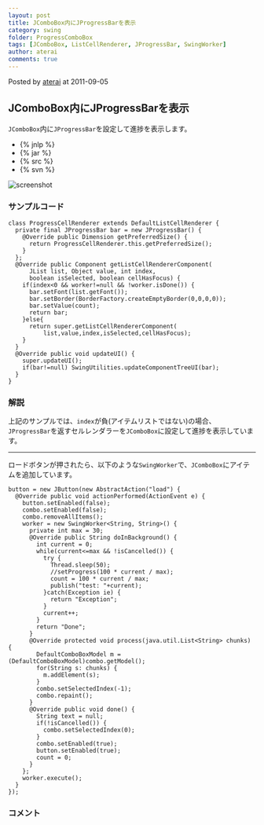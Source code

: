 ```yaml
---
layout: post
title: JComboBox内にJProgressBarを表示
category: swing
folder: ProgressComboBox
tags: [JComboBox, ListCellRenderer, JProgressBar, SwingWorker]
author: aterai
comments: true
---
```


Posted by [aterai](http://terai.xrea.jp/aterai.html) at 2011-09-05

## JComboBox内にJProgressBarを表示
`JComboBox`内に`JProgressBar`を設定して進捗を表示します。

- {% jnlp %}
- {% jar %}
- {% src %}
- {% svn %}

<!-- dummy comment line for breaking list -->

![screenshot](https://lh6.googleusercontent.com/-wtOABuv6qdQ/TmR3t1oq-qI/AAAAAAAABBg/jbHLwwMR1gc/s800/ProgressComboBox.png)

### サンプルコード
<pre class="prettyprint"><code>class ProgressCellRenderer extends DefaultListCellRenderer {
  private final JProgressBar bar = new JProgressBar() {
    @Override public Dimension getPreferredSize() {
      return ProgressCellRenderer.this.getPreferredSize();
    }
  };
  @Override public Component getListCellRendererComponent(
      JList list, Object value, int index,
      boolean isSelected, boolean cellHasFocus) {
    if(index&lt;0 &amp;&amp; worker!=null &amp;&amp; !worker.isDone()) {
      bar.setFont(list.getFont());
      bar.setBorder(BorderFactory.createEmptyBorder(0,0,0,0));
      bar.setValue(count);
      return bar;
    }else{
      return super.getListCellRendererComponent(
          list,value,index,isSelected,cellHasFocus);
    }
  }
  @Override public void updateUI() {
    super.updateUI();
    if(bar!=null) SwingUtilities.updateComponentTreeUI(bar);
  }
}
</code></pre>

### 解説
上記のサンプルでは、`index`が負(アイテムリストではない)の場合、`JProgressBar`を返すセルレンダラーを`JComboBox`に設定して進捗を表示しています。

- - - -
ロードボタンが押されたら、以下のような`SwingWorker`で、`JComboBox`にアイテムを追加しています。

<pre class="prettyprint"><code>button = new JButton(new AbstractAction("load") {
  @Override public void actionPerformed(ActionEvent e) {
    button.setEnabled(false);
    combo.setEnabled(false);
    combo.removeAllItems();
    worker = new SwingWorker&lt;String, String&gt;() {
      private int max = 30;
      @Override public String doInBackground() {
        int current = 0;
        while(current&lt;=max &amp;&amp; !isCancelled()) {
          try {
            Thread.sleep(50);
            //setProgress(100 * current / max);
            count = 100 * current / max;
            publish("test: "+current);
          }catch(Exception ie) {
            return "Exception";
          }
          current++;
        }
        return "Done";
      }
      @Override protected void process(java.util.List&lt;String&gt; chunks) {
        DefaultComboBoxModel m = (DefaultComboBoxModel)combo.getModel();
        for(String s: chunks) {
          m.addElement(s);
        }
        combo.setSelectedIndex(-1);
        combo.repaint();
      }
      @Override public void done() {
        String text = null;
        if(!isCancelled()) {
          combo.setSelectedIndex(0);
        }
        combo.setEnabled(true);
        button.setEnabled(true);
        count = 0;
      }
    };
    worker.execute();
  }
});
</code></pre>

### コメント
